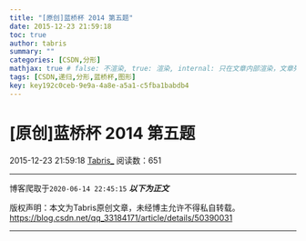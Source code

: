 ```yaml
---
title: "[原创]蓝桥杯 2014 第五题"
date: 2015-12-23 21:59:18
toc: true
author: tabris
summary: ""
categories: [CSDN,分形]
mathjax: true # false: 不渲染, true: 渲染, internal: 只在文章内部渲染，文章列表中不渲染
tags: [CSDN,递归,分形,蓝桥杯,图形]
key: key192c0ceb-9e9a-4a8e-a5a1-c5fba1babdb4
---
```


# [原创]蓝桥杯 2014 第五题

2015-12-23 21:59:18  [Tabris_](https://me.csdn.net/qq_33184171) 阅读数：651

---

博客爬取于`2020-06-14 22:45:15`
***以下为正文***

版权声明：本文为Tabris原创文章，未经博主允许不得私自转载。
https://blog.csdn.net/qq_33184171/article/details/50390031

<!-- more -->

---

